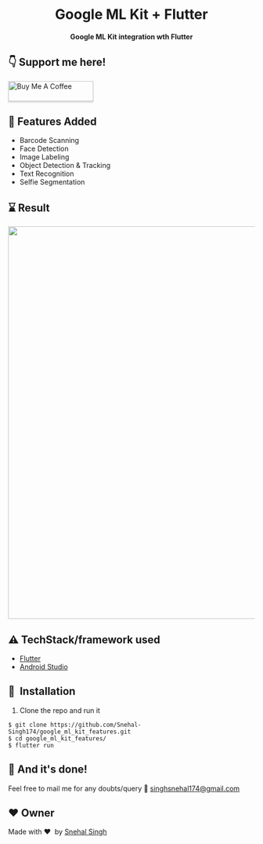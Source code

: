 <h1 align="center">Google ML Kit + Flutter</h1>

<div align= "center">
  <h4>Google ML Kit integration wth Flutter</h4>
</div>

## :point_down: Support me here!
<a href="https://www.buymeacoffee.com/Snehal" target="_blank"><img src="https://www.buymeacoffee.com/assets/img/custom_images/orange_img.png" alt="Buy Me A Coffee" style="height: 41px !important;width: 174px !important;box-shadow: 0px 3px 2px 0px rgba(190, 190, 190, 0.5) !important;-webkit-box-shadow: 0px 3px 2px 0px rgba(190, 190, 190, 0.5) !important;" ></a>

## :movie_camera: Features Added
- Barcode Scanning
- Face Detection
- Image Labeling
- Object Detection & Tracking
- Text Recognition
- Selfie Segmentation


## :hourglass: Result
<img src="https://github.com/Snehal-Singh174/google_ml_kit_features/blob/main/output/supabase_insert.mp4" width="800"/>

## :warning: TechStack/framework used

- [Flutter](https://flutter.dev/)
- [Android Studio](https://developer.android.com/studio)


## 🚀&nbsp; Installation
1. Clone the repo and run it
```
$ git clone https://github.com/Snehal-Singh174/google_ml_kit_features.git
$ cd google_ml_kit_features/
$ flutter run
```

## :clap: And it's done!
Feel free to mail me for any doubts/query 
:email: singhsnehal174@gmail.com

## :heart: Owner
Made with :heart:&nbsp;  by [Snehal Singh](https://github.com/Snehal-Singh174)

